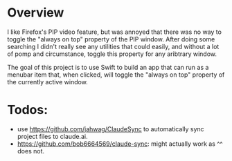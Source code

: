 # Overview

I like Firefox's PIP video feature, but was annoyed that there was no way to toggle the "always on
top" property of the PIP window. After doing some searching I didn't really see any utilities that
could easily, and without a lot of pomp and circumstance, toggle this property for any aribtrary
window.

The goal of this project is to use Swift to build an app that can run as a menubar item that, when
clicked, will toggle the "always on top" property of the currently active window.

# Todos:

- use https://github.com/jahwag/ClaudeSync to automatically sync project files to claude.ai.
- https://github.com/bob6664569/claude-sync: might actually work as ^^ does not.

